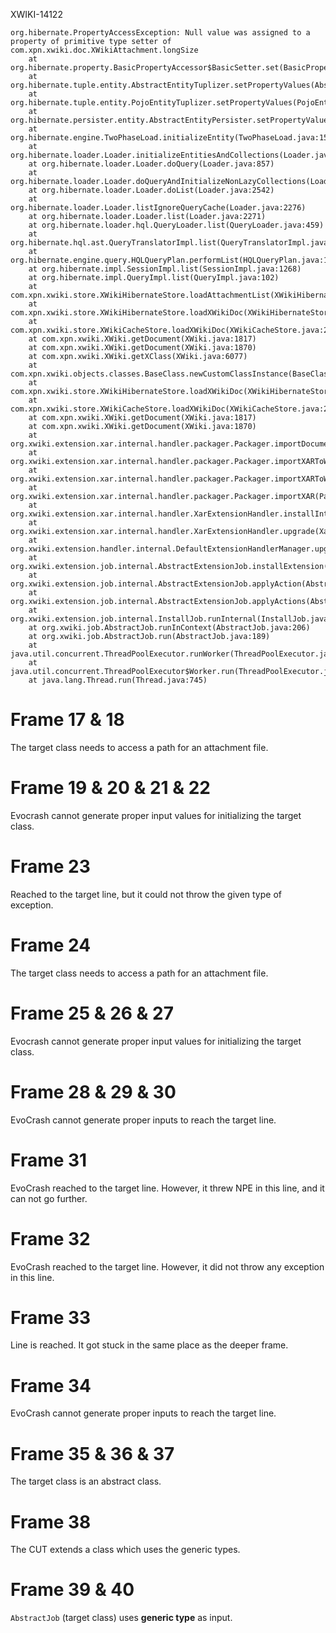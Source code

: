 XWIKI-14122
```
org.hibernate.PropertyAccessException: Null value was assigned to a property of primitive type setter of com.xpn.xwiki.doc.XWikiAttachment.longSize
	at org.hibernate.property.BasicPropertyAccessor$BasicSetter.set(BasicPropertyAccessor.java:109)
	at org.hibernate.tuple.entity.AbstractEntityTuplizer.setPropertyValues(AbstractEntityTuplizer.java:583)
	at org.hibernate.tuple.entity.PojoEntityTuplizer.setPropertyValues(PojoEntityTuplizer.java:229)
	at org.hibernate.persister.entity.AbstractEntityPersister.setPropertyValues(AbstractEntityPersister.java:3847)
	at org.hibernate.engine.TwoPhaseLoad.initializeEntity(TwoPhaseLoad.java:152)
	at org.hibernate.loader.Loader.initializeEntitiesAndCollections(Loader.java:982)
	at org.hibernate.loader.Loader.doQuery(Loader.java:857)
	at org.hibernate.loader.Loader.doQueryAndInitializeNonLazyCollections(Loader.java:274)
	at org.hibernate.loader.Loader.doList(Loader.java:2542)
	at org.hibernate.loader.Loader.listIgnoreQueryCache(Loader.java:2276)
	at org.hibernate.loader.Loader.list(Loader.java:2271)
	at org.hibernate.loader.hql.QueryLoader.list(QueryLoader.java:459)
	at org.hibernate.hql.ast.QueryTranslatorImpl.list(QueryTranslatorImpl.java:365)
	at org.hibernate.engine.query.HQLQueryPlan.performList(HQLQueryPlan.java:196)
	at org.hibernate.impl.SessionImpl.list(SessionImpl.java:1268)
	at org.hibernate.impl.QueryImpl.list(QueryImpl.java:102)
	at com.xpn.xwiki.store.XWikiHibernateStore.loadAttachmentList(XWikiHibernateStore.java:1644)
	at com.xpn.xwiki.store.XWikiHibernateStore.loadXWikiDoc(XWikiHibernateStore.java:889)
	at com.xpn.xwiki.store.XWikiCacheStore.loadXWikiDoc(XWikiCacheStore.java:280)
	at com.xpn.xwiki.XWiki.getDocument(XWiki.java:1817)
	at com.xpn.xwiki.XWiki.getDocument(XWiki.java:1870)
	at com.xpn.xwiki.XWiki.getXClass(XWiki.java:6077)
	at com.xpn.xwiki.objects.classes.BaseClass.newCustomClassInstance(BaseClass.java:1072)
	at com.xpn.xwiki.store.XWikiHibernateStore.loadXWikiDoc(XWikiHibernateStore.java:936)
	at com.xpn.xwiki.store.XWikiCacheStore.loadXWikiDoc(XWikiCacheStore.java:280)
	at com.xpn.xwiki.XWiki.getDocument(XWiki.java:1817)
	at com.xpn.xwiki.XWiki.getDocument(XWiki.java:1870)
	at org.xwiki.extension.xar.internal.handler.packager.Packager.importDocumentToWiki(Packager.java:201)
	at org.xwiki.extension.xar.internal.handler.packager.Packager.importXARToWiki(Packager.java:169)
	at org.xwiki.extension.xar.internal.handler.packager.Packager.importXARToWiki(Packager.java:141)
	at org.xwiki.extension.xar.internal.handler.packager.Packager.importXAR(Packager.java:131)
	at org.xwiki.extension.xar.internal.handler.XarExtensionHandler.installInternal(XarExtensionHandler.java:207)
	at org.xwiki.extension.xar.internal.handler.XarExtensionHandler.upgrade(XarExtensionHandler.java:188)
	at org.xwiki.extension.handler.internal.DefaultExtensionHandlerManager.upgrade(DefaultExtensionHandlerManager.java:139)
	at org.xwiki.extension.job.internal.AbstractExtensionJob.installExtension(AbstractExtensionJob.java:325)
	at org.xwiki.extension.job.internal.AbstractExtensionJob.applyAction(AbstractExtensionJob.java:209)
	at org.xwiki.extension.job.internal.AbstractExtensionJob.applyActions(AbstractExtensionJob.java:157)
	at org.xwiki.extension.job.internal.InstallJob.runInternal(InstallJob.java:152)
	at org.xwiki.job.AbstractJob.runInContext(AbstractJob.java:206)
	at org.xwiki.job.AbstractJob.run(AbstractJob.java:189)
	at java.util.concurrent.ThreadPoolExecutor.runWorker(ThreadPoolExecutor.java:1142)
	at java.util.concurrent.ThreadPoolExecutor$Worker.run(ThreadPoolExecutor.java:617)
	at java.lang.Thread.run(Thread.java:745)
```

# Frame 17 & 18
The target class needs to access a path for an attachment file.

# Frame 19 & 20 & 21 & 22
Evocrash cannot generate proper input values for initializing the target class.

# Frame 23
Reached to the target line, but it could not throw the given type of exception.

# Frame 24
The target class needs to access a path for an attachment file.

# Frame 25 & 26 & 27
Evocrash cannot generate proper input values for initializing the target class.

# Frame 28 & 29 & 30
EvoCrash cannot generate proper inputs to reach the target line.

# Frame 31
EvoCrash reached to the target line. However, it threw NPE in this line, and it can not go further.

# Frame 32
EvoCrash reached to the target line. However, it did not throw any exception in this line.

# Frame 33
Line is reached. It got stuck in the same place as the deeper frame.

# Frame 34
EvoCrash cannot generate proper inputs to reach the target line.

# Frame 35 & 36 & 37
The target class is an abstract class.

# Frame 38
The CUT extends a class which uses the generic types.

# Frame 39 & 40
`AbstractJob` (target class) uses **generic type** as input.
